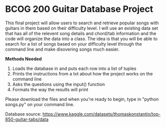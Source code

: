 # BCOG 200 Guitar Database Project

This final project will allow users to search and retrieve popular songs with guitars in them based on their difficulty level. I will use an existing data set that has all of the relevent song details and chord/tab information and the code will organize the data into a class. The idea is that you will be able to search for a list of songs based on your difficulty level through the command line and make disovering songs much easier.

**Methods Needed**
1. Loads the database in and puts each row into a list of tuples
2. Prints the instructions from a txt about how the project works on the command line
3. Asks the questions using the input() function
4. Formats the way the results will print

Please download the files and when you're ready to begin, type in "python songs.py" on your command line.

Database source: https://www.kaggle.com/datasets/thomaskonstantin/top-850-guitar-tabs/data

